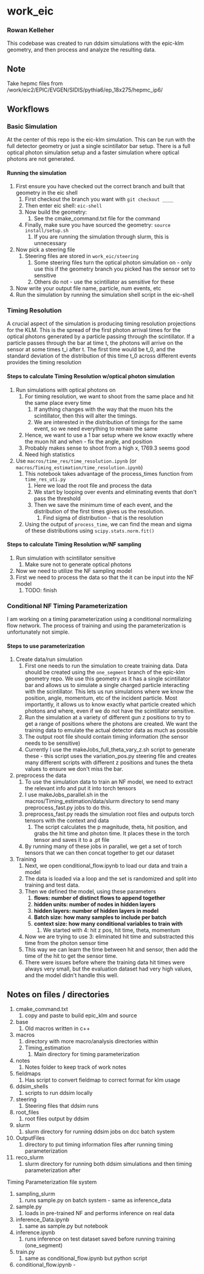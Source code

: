 # work_eic
### Rowan Kelleher

This codebase was created to run ddsim simulations with the epic-klm geometry, and then process and analyze the resulting data.

## Note
Take hepmc files from
/work/eic2/EPIC/EVGEN/SIDIS/pythia6/ep_18x275/hepmc_ip6/

## Workflows
### Basic Simulation

At the center of this repo is the eic-klm simulation. This can be run with the full detector geometry or just a single scintillator bar setup. There is a full optical photon simulation setup and a faster simulation where optical photons are not generated.

#### Running the simulation

1. First ensure you have checked out the correct branch and built that geometry in the eic shell	
   1. First checkout the branch you want with `git checkout ____`
   2. Then enter eic shell: `eic-shell`
   3. Now build the geometry:
      1. See the cmake_command.txt file for the command
   4. Finally, make sure you have sourced the geometry: `source install/setup.sh`
      1. If you are running the simulation through slurm, this is unnecessary
2. Now pick a steering file
   1. Steering files are stored in `work_eic/steering`
      1. Some steering files turn the optical photon simulation on - only use this if the geometry branch you picked has the sensor set to sensitive
      2. Others do not - use the scintillator as sensitive for these
3. Now write your output file name, particle, num events, etc
4. Run the simulation by running the simulation shell script in the eic-shell

### Timing Resolution

A crucial aspect of the simulation is producing timing resolution projections for the KLM. This is the spread of the first photon arrival times for the optical photons generated by a particle passing through the scintillator. If a particle passes through the bar at time t, the photons will arrive on the sensor at some times t_i after t. The first time would be t_0, and the standard deviation of the distribution of this time t_0 across different events provides the timing resolution

#### Steps to calculate Timing Resolution w/optical photon simulation

1. Run simulations with optical photons on
   1. For timing resolution, we want to shoot from the same place and hit the same place every time
      1. If anything changes with the way that the muon hits the scintillator, then this will alter the timings.
      2. We are interested in the distribution of timings for the same event, so we need everything to remain the same
   2. Hence, we want to use a 1 bar setup where we know exactly where the muon hit and when - fix the angle, and position
   3. Probably makes sense to shoot from a high x, 1769.3 seems good
   4. Need high statistics
2. Use `macros/time_res/time_resolution.ipynb` (or `macros/Timing_estimation/time_resolution.ipynb`)
   1. This notebook takes advantage of the process_times function from `time_res_uti.py`
      1. Here we load the root file and process the data
      2. We start by looping over events and eliminating events that don't pass the threshold
      3. Then we save the minimum time of each event, and the distribution of the first times gives us the resolution.
         1. Find sigma of distribution - that is the resolution
   2. Using the output of `process_time`, we can find the mean and sigma of these distributions using `scipy.stats.norm.fit()`

#### Steps to calculate Timing Resolution w/NF sampling

1. Run simulation with scintillator sensitive
   1. Make sure not to generate optical photons
2. Now we need to utilize the NF sampling model
3. First we need to process the data so that the it can be input into the NF model
   1. TODO: finish

### Conditional NF Timing Parameterization

I am working on a timing parameterization using a conditional normalizing flow network. The process of training and using the parameterization is unfortunately not simple.

#### Steps to use parameterization
1. Create data/run simulation
   1. First one needs to run the simulation to create training data. Data should be created using the `one_segment` branch of the epic-klm geometry repo. We use this geometry as it has a single scintillator bar and allows us to simulate a single charged particle interacting with the scintillator. This lets us run simulations where we know the position, angle, momentum, etc of the incident particle. Most importantly, it allows us to know exactly what particle created which photons and where, even if we do not have the scintillator sensitive.
   1. Run the simulation at a variety of different gun z positions to try to get a range of positions where the photons are created. We want the training data to emulate the actual detector data as much as possible
   1. The output root file should contain timing information (the sensor needs to be sensitive)
   1. Currently I use the makeJobs_full_theta_vary_z.sh script to generate these - this script uses the variation_pos.py steering file and creates many different scripts with different z positions and tunes the theta values to ensure we don't miss the bar.
1. preprocess the data
   1. To use the simulation data to train an NF model, we need to extract the relevant info and put it into torch tensors
   1. I use makeJobs_parallel.sh in the macros/Timing_estimation/data/slurm directory to send many preprocess_fast.py jobs to do this.
   1. preprocess_fast.py reads the simulation root files and outputs torch tensors with the context and data
      1. The script calculates the p magnitude, theta, hit position, and grabs the hit time and photon time. It places these in the torch tensor and saves it to a .pt file
   1. By running many of these jobs in parallel, we get a set of torch tensors that we can then concat together to get our dataset
1. Training
   1. Next, we open conditional_flow.ipynb to load our data and train a model
   1. The data is loaded via a loop and the set is randomized and split into training and test data.
   1. Then we defined the model, using these parameters
      1. **flows: number of distinct flows to append together**
      1. **hidden units: number of nodes in hidden layers**
      1. **hidden layers: number of hidden layers in model**
      1. **Batch size: how many samples to include per batch**
      1. **context size: how many conditional variables to train with**
          1. We started with 4: hit z pos, hit time, theta, momentum
	 1. Now we are trying to use 3: eliminated hit time and substracted this time from the photon sensor time
	 1. This way we can learn the time between hit and sensor, then add the time of the hit to get the sensor time.
	 1. There were issues before where the training data hit times were always very small, but the evaluation dataset had very high values, and the model didn't handle this well.


## Notes on files / directories
1. cmake_command.txt
   1. copy and paste to build epic_klm and source
1. base
   1. Old macros written in c++
1. macros
   1. directory with more macro/analysis directories within
   1. Timing_estimation
      1. Main directory for timing parameterization
1. notes
   1. Notes folder to keep track of work notes
1. fieldmaps
   1. Has script to convert fieldmap to correct format for klm usage
1. ddsim_shells
   1. scripts to run ddsim locally
1. steering
   1. Steering files that ddsim runs
1. root_files
   1. root files output by ddsim
1. slurm
   1. slurm directory for running ddsim jobs on dcc batch system
1. OutputFiles
   1. directory to put timing information files after running timing parameterization
1. reco_slurm
   1. slurm directory for running both ddsim simulations and then timing parameterization after


Timing Parameterization file system
1. sampling_slurm
   1. runs sample.py on batch system - same as inference_data
1. sample.py
   1. loads in pre-trained NF and performs inference on real data
1. inference_Data.ipynb
   1. same as sample.py but notebook
1. inference.ipynb
   1. runs inference on test dataset saved before running training (one_segment)
1. train.py
   1. same as conditional_flow.ipynb but python script
1. conditional_flow.ipynb - 